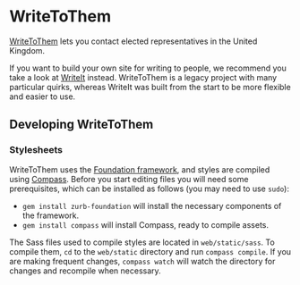 # WriteToThem

[WriteToThem](https://www.writetothem.com/) lets you contact elected
representatives in the United Kingdom.

If you want to build your own site for writing to people, we recommend you take
a look at [WriteIt](https://github.com/ciudadanointeligente/write-it) instead.
WriteToThem is a legacy project with many particular quirks, whereas WriteIt was
built from the start to be more flexible and easier to use.

## Developing WriteToThem

### Stylesheets

WriteToThem uses the [Foundation framework](http://foundation.zurb.com/), and
styles are compiled using [Compass](http://compass-style.org/). Before you start
editing files you will need some prerequisites, which can be installed as
follows (you may need to use `sudo`):

* `gem install zurb-foundation` will install the necessary components of the framework.
* `gem install compass` will install Compass, ready to compile assets.

The Sass files used to compile styles are located in `web/static/sass`. To
compile them, `cd` to the `web/static` directory and run `compass compile`. If
you are making frequent changes, `compass watch` will watch the directory for
changes and recompile when necessary.
